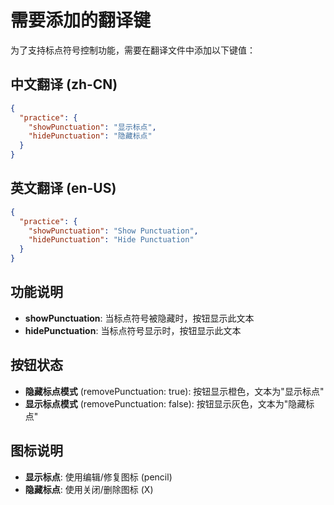 # 需要添加的翻译键

为了支持标点符号控制功能，需要在翻译文件中添加以下键值：

## 中文翻译 (zh-CN)

```json
{
  "practice": {
    "showPunctuation": "显示标点",
    "hidePunctuation": "隐藏标点"
  }
}
```

## 英文翻译 (en-US)

```json
{
  "practice": {
    "showPunctuation": "Show Punctuation",
    "hidePunctuation": "Hide Punctuation"
  }
}
```

## 功能说明

- **showPunctuation**: 当标点符号被隐藏时，按钮显示此文本
- **hidePunctuation**: 当标点符号显示时，按钮显示此文本

## 按钮状态

- **隐藏标点模式** (removePunctuation: true): 按钮显示橙色，文本为"显示标点"
- **显示标点模式** (removePunctuation: false): 按钮显示灰色，文本为"隐藏标点"

## 图标说明

- **显示标点**: 使用编辑/修复图标 (pencil)
- **隐藏标点**: 使用关闭/删除图标 (X)